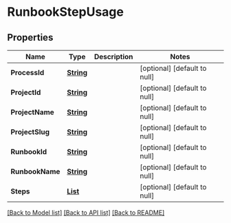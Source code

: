 # RunbookStepUsage
## Properties

Name | Type | Description | Notes
------------ | ------------- | ------------- | -------------
**ProcessId** | [**String**](string.md) |  | [optional] [default to null]
**ProjectId** | [**String**](string.md) |  | [optional] [default to null]
**ProjectName** | [**String**](string.md) |  | [optional] [default to null]
**ProjectSlug** | [**String**](string.md) |  | [optional] [default to null]
**RunbookId** | [**String**](string.md) |  | [optional] [default to null]
**RunbookName** | [**String**](string.md) |  | [optional] [default to null]
**Steps** | [**List**](StepUsageEntry.md) |  | [optional] [default to null]

[[Back to Model list]](../README.md#documentation-for-models) [[Back to API list]](../README.md#documentation-for-api-endpoints) [[Back to README]](../README.md)

